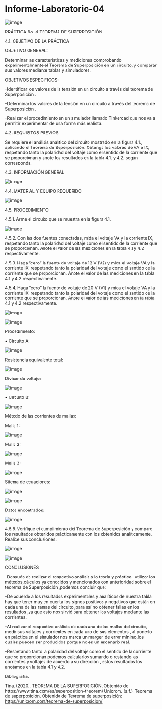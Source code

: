 # Informe-Laboratorio-04

![image](https://user-images.githubusercontent.com/84427371/125886295-e2436b77-d5df-42f5-9fba-792cbb4476fc.png)

PRÁCTICA No. 4 TEOREMA DE SUPERPOSICIÓN
 
4.1.  OBJETIVO DE LA PRÁCTICA

OBJETIVO GENERAL:

Determinar las características y mediciones comprobando experimentalmente el Teorema de Superposición en un circuito, y comparar sus valores mediante tablas y simuladores.
 
OBJETIVOS ESPECÍFICOS:

-Identificar los valores de la tensión en un circuito a través del teorema de Superposición .

-Determinar  los valores de la tensión en un circuito a través del teorema de Superposición .

-Realizar el procedimiento en un simulador llamado Tinkercad que nos va a permitir experimentar de una forma más realista.


4.2.  REQUISITOS PREVIOS.
 
Se requiere el análisis analítico del circuito mostrado en la figura 4.1., aplicando el
Teorema de Superposición. Obtenga los valores de VA e IX, respetando tanto la polaridad del voltaje como el sentido de la corriente que se proporcionan y anote los resultados en la tabla 4.1. y 4.2. según corresponda.
 
4.3.  INFORMACIÓN GENERAL

![image](https://user-images.githubusercontent.com/84427371/125886521-f0dfd2af-b08a-4f45-ae2b-e40bb56a7a05.png)

4.4.  MATERIAL Y EQUIPO REQUERIDO

![image](https://user-images.githubusercontent.com/84427371/125886684-6a18d1c3-951e-4263-9dcc-e0d8398f9c49.png)

4.5.  PROCEDIMIENTO
 
4.5.1.   Arme el circuito que se muestra en la figura 4.1.

![image](https://user-images.githubusercontent.com/84427371/125886725-39159e01-c913-4c8a-83ce-dde7896c759a.png)


4.5.2.   Con las dos fuentes conectadas, mida el voltaje VA y la corriente IX, respetando tanto la polaridad del voltaje como el sentido de la corriente que se proporcionan. Anote el valor de las mediciones en la tabla 4.1 y 4.2 respectivamente.
 
4.5.3.   Haga “cero” la fuente de voltaje de 12 V (V2) y mida el voltaje VA y la corriente
IX, respetando tanto la polaridad del voltaje como el sentido de la corriente que se proporcionan. Anote el valor de las mediciones en la tabla 4.1 y 4.2 respectivamente.

4.5.4.   Haga “cero” la fuente de voltaje de 20 V (V1) y mida el voltaje VA y la corriente
IX, respetando tanto la polaridad del voltaje como el sentido de la corriente que se proporcionan. Anote el valor de las mediciones en la tabla 4.1 y 4.2 respectivamente.

![image](https://user-images.githubusercontent.com/84587120/125887222-dd9afc2a-03a7-4a3a-91a3-d13e4fb32fd3.png)

![image](https://user-images.githubusercontent.com/84587120/125887250-fd6d6cc9-25bc-4235-b5c2-e2bb673f3c19.png)
 
 Procedimiento: 
 
 •	Circuito A: 
 
 ![image](https://user-images.githubusercontent.com/84587120/125887677-7b5bdd87-b088-4758-8aa5-35e2b5b1bc34.png)

 Resistencia equivalente total:
 
 ![image](https://user-images.githubusercontent.com/84587120/125887715-a2d9d5ba-8d8e-44f7-a425-ac5fe986ac55.png)

Divisor de voltaje:

![image](https://user-images.githubusercontent.com/84587120/125887745-1d17ea14-9c5a-4a0a-8b0e-81ea118a40ad.png)

•	Circuito B: 

![image](https://user-images.githubusercontent.com/84587120/125887798-76e0faeb-76a3-4d60-9733-5776ba92c218.png)

Método de las corrientes de mallas:

Malla 1: 

![image](https://user-images.githubusercontent.com/84587120/125887859-1e89f273-3003-465f-a41e-7b2758ddbe23.png)

Malla 2: 

![image](https://user-images.githubusercontent.com/84587120/125887903-cbbbfe74-d205-4291-a3d2-36f2d822d6b0.png)

Malla 3: 

![image](https://user-images.githubusercontent.com/84587120/125887980-19495ac7-7db7-44f0-b314-c0ed960c5371.png)

Sitema de ecuaciones:

![image](https://user-images.githubusercontent.com/84587120/125888018-c1374017-9867-4efa-ac74-22c2698e50de.png)

![image](https://user-images.githubusercontent.com/84587120/125888031-dd649d04-cfa4-47fb-b7ec-ca04e2110c03.png)

Datos encontrados:

![image](https://user-images.githubusercontent.com/84587120/125888062-012c8119-8c3f-4489-b220-ea6d322fe87b.png)


4.5.5.   Verifique el cumplimiento del Teorema de Superposición y compare los resultados obtenidos prácticamente con los obtenidos analíticamente. Realice sus conclusiones.

 ![image](https://user-images.githubusercontent.com/84587120/125887343-fc1db47c-0db1-4610-96be-ef1bdb45cc28.png)

![image](https://user-images.githubusercontent.com/84587120/125887368-e9b3e850-513c-405e-9b8b-e24763f86c68.png)


CONCLUSIONES

-Después de realizar el respectivo análisis a la teoría y práctica , utilizar los métodos,cálculos ya conocidos y mencionados con anterioridad sobre el teorema de Superposición ,podemos concluir que:

-De acuerdo a los resultados experimentales y analíticos de nuestra tabla hay que tener muy en cuenta los signos positivos y negativos que están en cada una de las ramas del circuito ,para así no obtener fallas en los resultados ,ya que esto nos sirvió para obtener los voltajes mediante las corrientes.

-Al realizar el respectivo análisis de cada una de las mallas del circuito, medir sus voltajes y corrientes en cada uno de sus elementos , al ponerlo en práctica en el simulador nos marca un margen de error mínimo,los cuales pueden ser producidos porque no es un escenario real.
 
-Respetando tanto la polaridad del voltaje como el sentido de la corriente que se proporcionan podemos calcularlos sumando o restando las corrientes y voltajes de acuerdo a su dirección , estos resultados los anotamos en la tabla 4.1 y 4.2.

Bibliografía:

Tina. (2020). TEOREMA DE LA SUPERPOSICIÓN. Obtenido de https://www.tina.com/es/superposition-theorem/
Unicrom. (s.f.). Teorema de superposición. Obtenido de Teorema de superposición: https://unicrom.com/teorema-de-superposicion/

